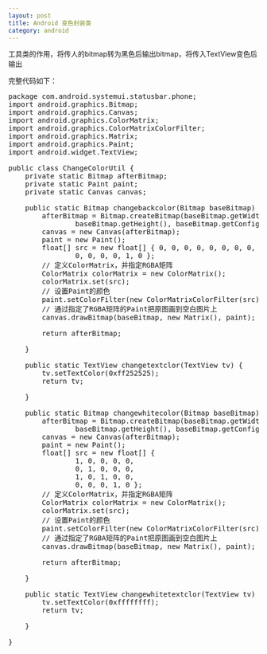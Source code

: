 ```yaml
---
layout: post
title: Android 变色封装类
category: android
---
```


工具类的作用，将传人的bitmap转为黑色后输出bitmap，将传入TextView变色后输出

完整代码如下：

<pre>
package com.android.systemui.statusbar.phone;
import android.graphics.Bitmap;
import android.graphics.Canvas;
import android.graphics.ColorMatrix;
import android.graphics.ColorMatrixColorFilter;
import android.graphics.Matrix;
import android.graphics.Paint;
import android.widget.TextView;

public class ChangeColorUtil {
	private static Bitmap afterBitmap;
	private static Paint paint;
	private static Canvas canvas;

	public static Bitmap changebackcolor(Bitmap baseBitmap) {
		afterBitmap = Bitmap.createBitmap(baseBitmap.getWidth(),
				baseBitmap.getHeight(), baseBitmap.getConfig());
		canvas = new Canvas(afterBitmap);
		paint = new Paint();
		float[] src = new float[] { 0, 0, 0, 0, 0, 0, 0, 0, 0, 0, 0, 0, 0, 0,
				0, 0, 0, 0, 1, 0 };
		// 定义ColorMatrix，并指定RGBA矩阵
		ColorMatrix colorMatrix = new ColorMatrix();
		colorMatrix.set(src);
		// 设置Paint的颜色
		paint.setColorFilter(new ColorMatrixColorFilter(src));
		// 通过指定了RGBA矩阵的Paint把原图画到空白图片上
		canvas.drawBitmap(baseBitmap, new Matrix(), paint);

		return afterBitmap;

	}

	public static TextView changetextclor(TextView tv) {
		tv.setTextColor(0xff252525);
		return tv;

	}

	public static Bitmap changewhitecolor(Bitmap baseBitmap) {
		afterBitmap = Bitmap.createBitmap(baseBitmap.getWidth(),
				baseBitmap.getHeight(), baseBitmap.getConfig());
		canvas = new Canvas(afterBitmap);
		paint = new Paint();
		float[] src = new float[] {
				1, 0, 0, 0, 0,
				0, 1, 0, 0, 0,
				1, 0, 1, 0, 0,
				0, 0, 0, 1, 0 };
		// 定义ColorMatrix，并指定RGBA矩阵
		ColorMatrix colorMatrix = new ColorMatrix();
		colorMatrix.set(src);
		// 设置Paint的颜色
		paint.setColorFilter(new ColorMatrixColorFilter(src));
		// 通过指定了RGBA矩阵的Paint把原图画到空白图片上
		canvas.drawBitmap(baseBitmap, new Matrix(), paint);

		return afterBitmap;

	}

	public static TextView changewhitetextclor(TextView tv) {
		tv.setTextColor(0xffffffff);
		return tv;

	}

}
</pre>
